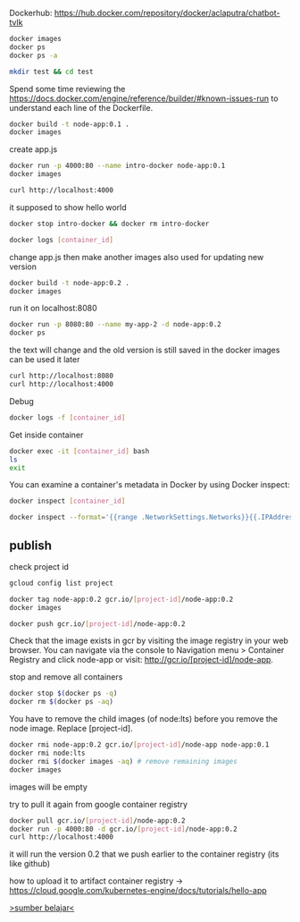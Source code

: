 Dockerhub: https://hub.docker.com/repository/docker/aclaputra/chatbot-tvlk

```bash
docker images
docker ps
docker ps -a

mkdir test && cd test
```

Spend some time reviewing the https://docs.docker.com/engine/reference/builder/#known-issues-run to understand each line of the Dockerfile.

```bash
docker build -t node-app:0.1 .
docker images
```
create app.js
```bash
docker run -p 4000:80 --name intro-docker node-app:0.1
docker images
```

```bash
curl http://localhost:4000
```
it supposed to show hello world

```bash
docker stop intro-docker && docker rm intro-docker
```
```bash
docker logs [container_id]
```

change app.js then make another images
also used for updating new version
```bash
docker build -t node-app:0.2 .
docker images
```
run it on localhost:8080
```bash
docker run -p 8080:80 --name my-app-2 -d node-app:0.2
docker ps
```
the text will change and the old version is still saved in the docker images can be used it later
```bash
curl http://localhost:8080
curl http://localhost:4000
```
Debug
```bash
docker logs -f [container_id]
```

Get inside container 
```bash
docker exec -it [container_id] bash
ls
exit
```
You can examine a container's metadata in Docker by using Docker inspect:
```bash
docker inspect [container_id]
```
```bash
docker inspect --format='{{range .NetworkSettings.Networks}}{{.IPAddress}}{{end}}' [container_id]
```

## publish
check project id
```bash
gcloud config list project
```

```bash
docker tag node-app:0.2 gcr.io/[project-id]/node-app:0.2
docker images

docker push gcr.io/[project-id]/node-app:0.2
```
Check that the image exists in gcr by visiting the image registry in your web browser. You can navigate via the console to Navigation menu > Container Registry and click node-app or visit: http://gcr.io/[project-id]/node-app.

stop and remove all containers
```bash
docker stop $(docker ps -q)
docker rm $(docker ps -aq)
```
You have to remove the child images (of node:lts) before you remove the node image. Replace [project-id].
```bash
docker rmi node-app:0.2 gcr.io/[project-id]/node-app node-app:0.1
docker rmi node:lts
docker rmi $(docker images -aq) # remove remaining images
docker images
```
images will be empty

try to pull it again from google container registry
```bash
docker pull gcr.io/[project-id]/node-app:0.2
docker run -p 4000:80 -d gcr.io/[project-id]/node-app:0.2
curl http://localhost:4000
```
it will run the version 0.2 that we push earlier to the container registry (its like github)

how to upload it to artifact container registry -> https://cloud.google.com/kubernetes-engine/docs/tutorials/hello-app

[>sumber belajar<](https://www.cloudskillsboost.google/focuses/1029?parent=catalog)

